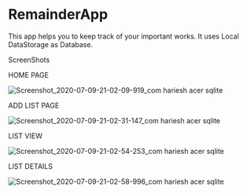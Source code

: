 # RemainderApp

This app helps you to keep track of your important works. It uses Local DataStorage as Database.

ScreenShots

HOME PAGE


![Screenshot_2020-07-09-21-02-09-919_com hariesh acer sqlite](https://user-images.githubusercontent.com/68067318/87060499-3ca2bd00-c228-11ea-98cf-27476fc5e149.jpg)


ADD LIST PAGE


![Screenshot_2020-07-09-21-02-31-147_com hariesh acer sqlite](https://user-images.githubusercontent.com/68067318/87060643-678d1100-c228-11ea-9002-b93b56cd28b4.jpg)


LIST VIEW

![Screenshot_2020-07-09-21-02-54-253_com hariesh acer sqlite](https://user-images.githubusercontent.com/68067318/87060767-87243980-c228-11ea-9054-954c84033968.jpg)

LIST DETAILS

![Screenshot_2020-07-09-21-02-58-996_com hariesh acer sqlite](https://user-images.githubusercontent.com/68067318/87060866-a58a3500-c228-11ea-8b91-9274481ee543.jpg)


